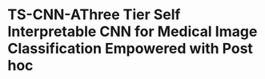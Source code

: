 # TS-CNN-AThree Tier Self Interpretable CNN for Medical Image Classification Empowered with Post hoc
